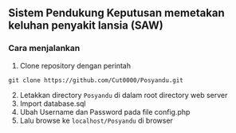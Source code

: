 ## Sistem Pendukung Keputusan memetakan keluhan penyakit lansia (SAW)

### Cara menjalankan
1. Clone repository dengan perintah
```
git clone https://github.com/Cut0000/Posyandu.git
```
2. Letakkan directory `Posyandu` di dalam root directory web server
3. Import database.sql
4. Ubah Username dan Password pada file config.php
5. Lalu browse ke ``localhost/Posyandu`` di browser

